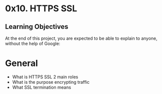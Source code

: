 <h1>0x10. HTTPS SSL</h1>

<h2>Learning Objectives</h2>
<p>At the end of this project, you are expected to be able to explain to anyone, without the help of Google:</p>

<h1>General</h1>
<ul><li>What is HTTPS SSL 2 main roles</li>
<li>What is the purpose encrypting traffic</li>
<li>What SSL termination means</li></ul>